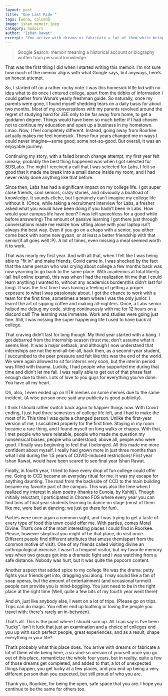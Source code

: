 ```yaml
---
layout: post
title: "One Last Ride "
tags: [wona, column]
image: ishan_memoir.jpeg
category: memoirs
author: "Ishan Rawat"
excerpt: "You arrive with dreams or fabricate a lot of them while being here, a so-and-so version of yourself once you go out of this place, romanticize the whole four years, but in reality, quite a few of those dreams get completed, and added to that, a lot of unexpected things happen, you get lucky at a few places, and you end up being a very different person than you expected, but still proud of who you are."
---
```


> Google Search: memoir meaning
> a historical account or biography written from personal knowledge.

That was the first thing I did when I started writing this memoir. I’m not sure how much of the memoir aligns with what Google says, but anyways, here’s an honest attempt.


So, I started off on a rather rocky note. I was this homesick little kid with no idea what to do once I entered college, apart from the tidbits of information I could gather from Wona’s yearly freshman guide. So naturally, once my parents were gone, I found myself shedding tears on a daily basis for about two months. Most of my conversations with my parents revolved around the regret of studying hard for JEE only to be far away from home, to get a goddamn degree. Things would have been so much better if I had chosen not to continue my education and open up a business in my hometown.
Lmao. Now, I feel completely different. Instead, going away from Roorkee actually makes me feel homesick. These four years changed me in ways I could never imagine—some good, some not-so-good. But overall, it was an enjoyable journey.


Continuing my story, with a failed branch change attempt, my first year felt uneasy; probably the best thing happened was when I got selected for SDSLabs. The night I received a call that I was selected for Labs, I felt so good that it made me break into a small dance inside my room; and I had never really done anything like that before.


Since then, Labs has had a significant impact on my college life. I got super close friends, cool seniors, crazy stories, and obviously a boatload of knowledge. It sounds cliche, but I genuinely can’t imagine my college life without it. (Once, while taking a recruitment interview for Labs, a fresher asked what you would have been doing if you hadn’t been in Labs. How would your campus life have been? I was left speechless for a good while before answering)
The amount of passive learning I got there just through conversations made me realize how sitting alone with your laptop isn’t always the best way. Even if you go on a chapo with a senior, you either come back with some new gyaan, or at least a better friendship with that senior(if all goes well :P). A lot of times, even missing a meal seemed worth it to work.


That was nearly my first year. And with all that, when I felt like I was being able to "fit in" and make friends, Covid came in. I was shocked by the fact that the same person who was crying about college a few months back was now yearning to go back to the same place. With academics at total liberty (all hail online exams), this was when I had the realization hit me that I could learn anything I wanted to, without any academics burden(this didn’t last for long). It was the first time I was having a feeling of getting a proper exposure to what I was passionate about. I got the chance to work with a team for the first time, sometimes a team where I was the only junior. I learnt the art of sipping coffee and making all-nighters. Once, a Labs senior helped me debug my code, sitting continuously with me for 12 hours on a discord call! The learning was immense. 
Work and studies were going just fine. Still, I was missing the super happening life I used to have back at college.


That craving didn’t last for long though. My third year started with a bang. I got debarred from the internship season (trust me; don't assume what it seems like). It was a major setback, and although I now understand that internships are not the end-all-be-all, back then, as a second-year student, I succumbed to the peer pressure and felt like this was the end of the world. We were again allowed to sit for interns very soon, but the interim period was filled with trauma. Luckily, I had people who supported me during that time and didn't let me fall. I was really able to get out of that phase fast enough due to them. Lots of love to you guys for everything you've done. You have all my heart.


Oh, also, I even ended up on IITR memes on some memes due to the same incident. (A wise person once said any publicity is good publicity).


I think I should rather switch back again to happier things now. With Covid ending, I just had three semesters of college life left, and I had to make the most of it. This time I was quite a changed person. Unlike the first-year version of me, I socialized properly for the first time. Staying in my room became a rare thing, and I found myself on long walks or chapos. With that, I met people who were relatable, people who made me question my nonsensical biases, people who understood; above all, people who were good. I finally was beginning to feel that I belonged. All this made me more confident about myself.
I really had grown more in just three months than what I did during the 1.5 years of COVID-induced restrictions! First year Ishan Rawat, would have been scared to see final year Ishan Rawat.


Finally, in fourth year, I tried to have every drop of fun college could offer me. Going to CCD became an everyday ritual for me. It was my escape for anything daunting. The road from the backside of CCD to the main building became my favorite part of the campus. 
This was also the time when I realized my interest in slam poetry (thanks to Eunoia, by Kshitij).
Though initially reluctant, I participated in Choreo FOS where every year you can find tons of final year students learning to dance on stage (most of them like me, were bad at dancing; we just go there for fun). 

Parties were once again a common sight, and I was trying to get a taste of every type of food this town could offer me. With parties, comes Motel Divine. That’s one of the most interesting places I could find in Roorkee. Please, however skeptical you might of be that place, do visit once. Different people find different attributes that amuse them(apart from the common motive of visit). One of my friends called visiting divine an anthropological exercise. I wasn’t a frequent visitor, but my favorite memory was when two groups got into a dramatic fight and I was watching from a safe distance. Nobody was hurt, but it was quite the popcorn content.

Another aspect that added spice to my college life was the drama: petty fights your friends get into, dragging you along. I may sound like a fan of soap operas, but the amount of entertainment (and occasional turmoil) people can provide you is mind-boggling. You just need to be in the right place at the right time (Well, quite a few bits of my fourth year went there)

And oh, just like anybody else, I went on a lot of trips. (Please go on trips. Trips can do magic. You either end up loathing or loving the people you travel with; there's rarely an in-between).


That’s all. This is the point where I should sum up. 
All I can say is I’ve been "lucky". Isn’t it luck that just an examination and a choice of colleges end you up with such perfect people, great experiences, and as a result, shape everything in your life?


That’s probably what this place does. You arrive with dreams or fabricate a lot of them while being here, a so-and-so version of yourself once you go out of this place, romanticize the whole four years, but in reality, quite a few of those dreams get completed, and added to that, a lot of unexpected things happen, you get lucky at a few places, and you end up being a very different person than you expected, but still proud of who you are.


Thank you, Roorkee, for being the open, safe space that you are. I hope you continue to be the same for others too.